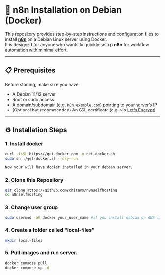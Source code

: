 # 🚀 n8n Installation on Debian (Docker)

This repository provides step-by-step instructions and configuration files to install **[n8n](https://n8n.io/)** on a Debian Linux server using Docker.  
It is designed for anyone who wants to quickly set up **n8n** for workflow automation with minimal effort.

---

## 📋 Prerequisites

Before starting, make sure you have:

- A Debian 11/12 server 
- Root or sudo access
- A domain/subdomain (e.g. `n8n.example.com`) pointing to your server’s IP  
- (Optional but recommended) An SSL certificate (e.g. via [Let's Encrypt](https://letsencrypt.org/))

---

## ⚙️ Installation Steps


### 1. Install docker 

```bash
curl -fsSL https://get.docker.com -o get-docker.sh
sudo sh ./get-docker.sh --dry-run

Now your will have docker installed in your debian server. 

```

### 2. Clone this Repository

```bash
git clone https://github.com/chitano/n8nselfhosting
cd n8nselfhosting

```

### 3. Change user group 
```bash
sudo usermod -aG docker your_user_name #if you install debian on AWS lightsail it will be "admin"

```
### 4. Create a folder called "local-files"

```bash
mkdir local-files

```

### 5. Pull images and run server.
```bash
docker compose pull
docker compose up -d


